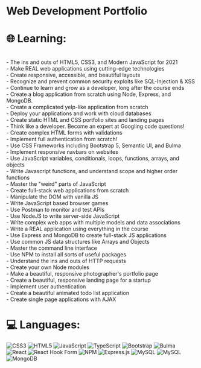 # Web Development Portfolio


# 🌐 Learning:
<br>- The ins and outs of HTML5, CSS3, and Modern JavaScript for 2021<br>- Make REAL web applications using cutting-edge technologies<br>- Create responsive, accessible, and beautiful layouts<br>- Recognize and prevent common security exploits like SQL-Injection & XSS<br>- Continue to learn and grow as a developer, long after the course ends<br>- Create a blog application from scratch using Node, Express, and MongoDB.<br>- Create a complicated yelp-like application from scratch<br>- Deploy your applications and work with cloud databases<br>- Create static HTML and CSS portfolio sites and landing pages<br>- Think like a developer. Become an expert at Googling code questions!<br>- Create complex HTML forms with validations<br>- Implement full authentication from scratch!<br>- Use CSS Frameworks including Bootstrap 5, Semantic UI, and Bulma<br>- Implement responsive navbars on websites<br>- Use JavaScript variables, conditionals, loops, functions, arrays, and objects<br>- Write Javascript functions, and understand scope and higher order functions<br>- Master the "weird" parts of JavaScript<br>- Create full-stack web applications from scratch<br>- Manipulate the DOM with vanilla JS<br>- Write JavaScript based browser games<br>- Use Postman to monitor and test APIs<br>- Use NodeJS to write server-side JavaScript<br>- Write complex web apps with multiple models and data associations<br>- Write a REAL application using everything in the course<br>- Use Express and MongoDB to create full-stack JS applications<br>- Use common JS data structures like Arrays and Objects<br>- Master the command line interface<br>- Use NPM to install all sorts of useful packages<br>- Understand the ins and outs of HTTP requests<br>- Create your own Node modules<br>- Make a beautiful, responsive photographer's portfolio page<br>- Create a beautiful, responsive landing page for a startup<br>- Implement user authentication<br>- Create a beautiful animated todo list application<br>- Create single page applications with AJAX


# 💻 Languages:
![CSS3](https://img.shields.io/badge/css3-%231572B6.svg?style=for-the-badge&logo=css3&logoColor=white) ![HTML5](https://img.shields.io/badge/html5-%23E34F26.svg?style=for-the-badge&logo=html5&logoColor=white) ![JavaScript](https://img.shields.io/badge/javascript-%23323330.svg?style=for-the-badge&logo=javascript&logoColor=%23F7DF1E) ![TypeScript](https://img.shields.io/badge/typescript-%23007ACC.svg?style=for-the-badge&logo=typescript&logoColor=white) ![Bootstrap](https://img.shields.io/badge/bootstrap-%238511FA.svg?style=for-the-badge&logo=bootstrap&logoColor=white) ![Bulma](https://img.shields.io/badge/bulma-00D0B1?style=for-the-badge&logo=bulma&logoColor=white) ![React](https://img.shields.io/badge/react-%2320232a.svg?style=for-the-badge&logo=react&logoColor=%2361DAFB) ![React Hook Form](https://img.shields.io/badge/React%20Hook%20Form-%23EC5990.svg?style=for-the-badge&logo=reacthookform&logoColor=white) ![NPM](https://img.shields.io/badge/NPM-%23CB3837.svg?style=for-the-badge&logo=npm&logoColor=white) ![Express.js](https://img.shields.io/badge/express.js-%23404d59.svg?style=for-the-badge&logo=express&logoColor=%2361DAFB) ![MySQL](https://img.shields.io/badge/mysql-%2300000f.svg?style=for-the-badge&logo=mysql&logoColor=white) ![MySQL](https://img.shields.io/badge/mysql-%2300000f.svg?style=for-the-badge&logo=mysql&logoColor=white) ![MongoDB](https://img.shields.io/badge/MongoDB-%234ea94b.svg?style=for-the-badge&logo=mongodb&logoColor=white)
